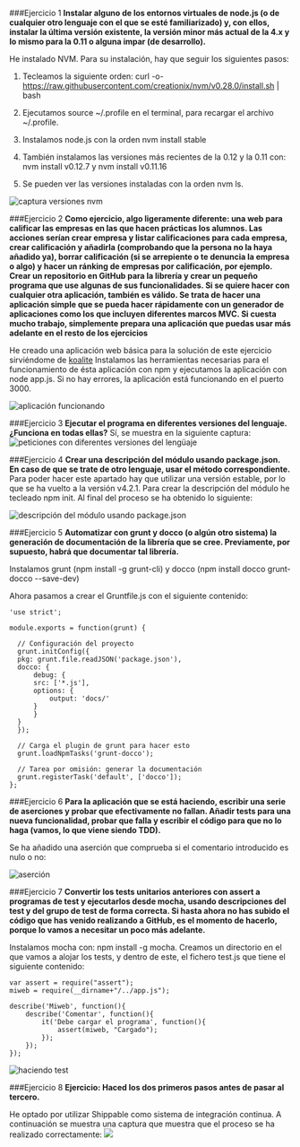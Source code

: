 ###Ejercicio 1
**Instalar alguno de los entornos virtuales de node.js (o de cualquier otro lenguaje con el que se esté familiarizado) y, con ellos, instalar la última versión existente, la versión minor más actual de la 4.x y lo mismo para la 0.11 o alguna impar (de desarrollo).**

He instalado NVM. Para su instalación, hay que seguir los siguientes pasos:

1. Tecleamos la siguiente orden:  curl -o- https://raw.githubusercontent.com/creationix/nvm/v0.28.0/install.sh | bash

2. Ejecutamos source ~/.profile en el terminal, para recargar el archivo ~/.profile.

3. Instalamos node.js con la orden nvm install stable

4. También instalamos las versiones más recientes de la 0.12 y la 0.11 con: nvm install v0.12.7 y nvm install v0.11.16

5. Se pueden ver las versiones instaladas con la orden nvm ls.

![captura versiones nvm](http://s2.subirimagenes.com/imagen/previo/thump_9483947ej1.png)




###Ejercicio 2
**Como ejercicio, algo ligeramente diferente: una web para calificar las empresas en las que hacen prácticas los alumnos. Las acciones serían crear empresa y listar calificaciones para cada empresa, crear calificación y añadirla (comprobando que la persona no la haya añadido ya), borrar calificación (si se arrepiente o te denuncia la empresa o algo) y hacer un ránking de empresas por calificación, por ejemplo. Crear un repositorio en GitHub para la librería y crear un pequeño programa que use algunas de sus funcionalidades. Si se quiere hacer con cualquier otra aplicación, también es válido. Se trata de hacer una aplicación simple que se pueda hacer rápidamente con un generador de aplicaciones como los que incluyen diferentes marcos MVC. Si cuesta mucho trabajo, simplemente prepara una aplicación que puedas usar más adelante en el resto de los ejercicios**

He creado una aplicación web básica para la solución de este ejercicio sirviéndome de [koalite](http://blog.koalite.com/2011/11/tutorial-node-js-express-jquery-i-creando-la-aplicacion/)
Instalamos las herramientas necesarias para el funcionamiento de ésta aplicación con npm y ejecutamos la aplicación con node app.js. Si no hay errores, la aplicación está funcionando en el puerto 3000.

![aplicación funcionando](http://s2.subirimagenes.com/imagen/previo/thump_9484427ej22.png)
    

###Ejercicio 3
**Ejecutar el programa en diferentes versiones del lenguaje. ¿Funciona en todas ellas?**
Sí, se muestra en la siguiente captura:
![peticiones con diferentes versiones del lengüaje](http://s2.subirimagenes.com/imagen/previo/thump_9484075ej3.png)


###Ejercicio 4
**Crear una descripción del módulo usando package.json. En caso de que se trate de otro lenguaje, usar el método correspondiente.**
Para poder hacer este apartado hay que utilizar una versión estable, por lo que se ha vuelto a la versión v4.2.1.
Para crear la descripción del módulo he tecleado npm init. Al final del proceso se ha obtenido lo siguiente:

![descripción del módulo usando package.json](http://s2.subirimagenes.com/imagen/previo/thump_9484079ej4.png)



###Ejercicio 5
**Automatizar con grunt y docco (o algún otro sistema) la generación de documentación de la librería que se cree. Previamente, por supuesto, habrá que documentar tal librería.**

Instalamos grunt (npm install -g grunt-cli) y docco (npm install docco grunt-docco --save-dev) 


Ahora pasamos a crear el Gruntfile.js con el siguiente contenido:

```
'use strict';module.exports = function(grunt) {  // Configuración del proyecto  grunt.initConfig({  pkg: grunt.file.readJSON('package.json'),  docco: {      debug: {      src: ['*.js'],      options: {          output: 'docs/'      }      }  }  });  // Carga el plugin de grunt para hacer esto  grunt.loadNpmTasks('grunt-docco');  // Tarea por omisión: generar la documentación  grunt.registerTask('default', ['docco']);};
```



###Ejercicio 6
**Para la aplicación que se está haciendo, escribir una serie de aserciones y probar que efectivamente no fallan. Añadir tests para una nueva funcionalidad, probar que falla y escribir el código para que no lo haga (vamos, lo que viene siendo TDD).**

Se ha añadido una aserción que comprueba si el comentario introducido es nulo o no:

![aserción](http://s2.subirimagenes.com/imagen/previo/thump_9484429ej6.png)

###Ejercicio 7
**Convertir los tests unitarios anteriores con assert a programas de test y ejecutarlos desde mocha, usando descripciones del test y del grupo de test de forma correcta. Si hasta ahora no has subido el código que has venido realizando a GitHub, es el momento de hacerlo, porque lo vamos a necesitar un poco más adelante.**

Instalamos mocha con: npm install -g mocha. Creamos un directorio en el que vamos a alojar los tests, y dentro de este, el fichero test.js que tiene el siguiente contenido:

```
var assert = require("assert");miweb = require(__dirname+"/../app.js");describe('Miweb', function(){    describe('Comentar', function(){        it('Debe cargar el programa', function(){            assert(miweb, "Cargado");        });    });});
```
![haciendo test](http://s2.subirimagenes.com/imagen/previo/thump_9484431ej7.png)

###Ejercicio 8
**Ejercicio: Haced los dos primeros pasos antes de pasar al tercero.**

He optado por utilizar Shippable como sistema de integración continua. 
A continuación se muestra una captura que muestra que el proceso se ha realizado correctamente:
![](http://s2.subirimagenes.com/imagen/previo/thump_9484439ej8.png)















